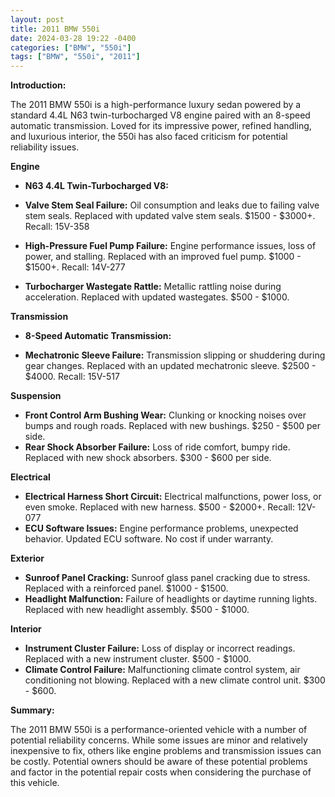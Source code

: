 ```yaml
---
layout: post
title: 2011 BMW 550i
date: 2024-03-28 19:22 -0400
categories: ["BMW", "550i"]
tags: ["BMW", "550i", "2011"]
---
```

**Introduction:**

The 2011 BMW 550i is a high-performance luxury sedan powered by a standard 4.4L N63 twin-turbocharged V8 engine paired with an 8-speed automatic transmission. Loved for its impressive power, refined handling, and luxurious interior, the 550i has also faced criticism for potential reliability issues.

**Engine**

- **N63 4.4L Twin-Turbocharged V8:**

- **Valve Stem Seal Failure:** Oil consumption and leaks due to failing valve stem seals. Replaced with updated valve stem seals. $1500 - $3000+. Recall: 15V-358
- **High-Pressure Fuel Pump Failure:** Engine performance issues, loss of power, and stalling. Replaced with an improved fuel pump. $1000 - $1500+. Recall: 14V-277
- **Turbocharger Wastegate Rattle:** Metallic rattling noise during acceleration. Replaced with updated wastegates. $500 - $1000.

**Transmission**

- **8-Speed Automatic Transmission:**

- **Mechatronic Sleeve Failure:** Transmission slipping or shuddering during gear changes. Replaced with an updated mechatronic sleeve. $2500 - $4000. Recall: 15V-517

**Suspension**

- **Front Control Arm Bushing Wear:** Clunking or knocking noises over bumps and rough roads. Replaced with new bushings. $250 - $500 per side.
- **Rear Shock Absorber Failure:** Loss of ride comfort, bumpy ride. Replaced with new shock absorbers. $300 - $600 per side.

**Electrical**

- **Electrical Harness Short Circuit:** Electrical malfunctions, power loss, or even smoke. Replaced with new harness. $500 - $2000+. Recall: 12V-077
- **ECU Software Issues:** Engine performance problems, unexpected behavior. Updated ECU software. No cost if under warranty.

**Exterior**

- **Sunroof Panel Cracking:** Sunroof glass panel cracking due to stress. Replaced with a reinforced panel. $1000 - $1500.
- **Headlight Malfunction:** Failure of headlights or daytime running lights. Replaced with new headlight assembly. $500 - $1000.

**Interior**

- **Instrument Cluster Failure:** Loss of display or incorrect readings. Replaced with a new instrument cluster. $500 - $1000.
- **Climate Control Failure:** Malfunctioning climate control system, air conditioning not blowing. Replaced with a new climate control unit. $300 - $600.

**Summary:**

The 2011 BMW 550i is a performance-oriented vehicle with a number of potential reliability concerns. While some issues are minor and relatively inexpensive to fix, others like engine problems and transmission issues can be costly. Potential owners should be aware of these potential problems and factor in the potential repair costs when considering the purchase of this vehicle.

